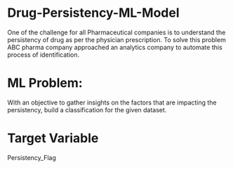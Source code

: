 # Drug-Persistency-ML-Model
One of the challenge for all Pharmaceutical companies is to understand the persistency of drug as per the physician prescription. To solve this problem ABC pharma company approached an analytics company to automate this process of identification.
# ML Problem:
With an objective to gather insights on the factors that are impacting the persistency, build a classification for the given dataset.
# Target Variable
Persistency_Flag
